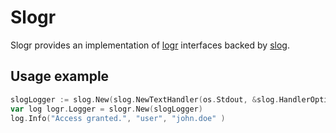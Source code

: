 # Slogr
Slogr provides an implementation of [logr](https://github.com/go-logr/logr) interfaces backed by [slog](https://golang.org/x/exp/slog).

## Usage example
```go
slogLogger := slog.New(slog.NewTextHandler(os.Stdout, &slog.HandlerOptions{}))
var log logr.Logger = slogr.New(slogLogger)
log.Info("Access granted.", "user", "john.doe" )
```
